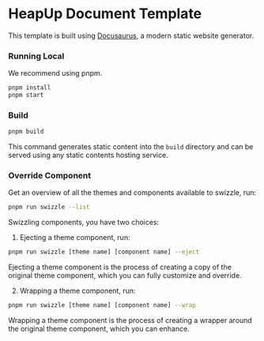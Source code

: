 # HeapUp Document Template

This template is built using [Docusaurus](https://docusaurus.io/), a modern static website generator.

### Running Local

We recommend using pnpm.

```bash
pnpm install
pnpm start
```

### Build

```bash
pnpm build
```

This command generates static content into the `build` directory and can be served using any static contents hosting service.

### Override Component

Get an overview of all the themes and components available to swizzle, run:

```bash
pnpm run swizzle --list
```

Swizzling components, you have two choices:

1. Ejecting a theme component, run:

```bash
pnpm run swizzle [theme name] [component name] --eject
```

Ejecting a theme component is the process of creating a copy of the original theme component, which you can fully customize and override.

2. Wrapping a theme component, run:

```bash
pnpm run swizzle [theme name] [component name] --wrap
```

Wrapping a theme component is the process of creating a wrapper around the original theme component, which you can enhance.
